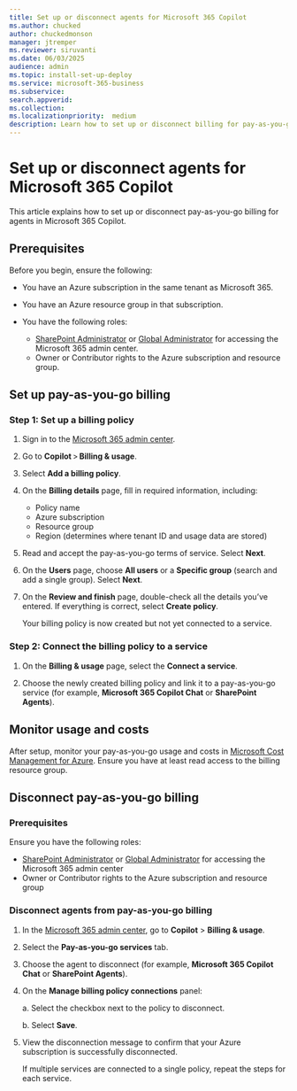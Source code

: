 ```yaml
---
title: Set up or disconnect agents for Microsoft 365 Copilot
ms.author: chucked
author: chuckedmonson
manager: jtremper
ms.reviewer: siruvanti
ms.date: 06/03/2025
audience: admin
ms.topic: install-set-up-deploy
ms.service: microsoft-365-business
ms.subservice:
search.appverid: 
ms.collection: 
ms.localizationpriority:  medium
description: Learn how to set up or disconnect billing for pay-as-you-go services in Microsoft 365 Copilot.
---
```


# Set up or disconnect agents for Microsoft 365 Copilot

This article explains how to set up or disconnect pay-as-you-go billing for agents in Microsoft 365 Copilot.

## Prerequisites

Before you begin, ensure the following:

- You have an Azure subscription in the same tenant as Microsoft 365.

- You have an Azure resource group in that subscription.

- You have the following roles:

    - [SharePoint Administrator](/entra/identity/role-based-access-control/permissions-reference#sharepoint-administrator) or [Global Administrator](/entra/identity/role-based-access-control/permissions-reference#global-administrator) for accessing the Microsoft 365 admin center.
    - Owner or Contributor rights to the Azure subscription and resource group.

## Set up pay-as-you-go billing

### Step 1: Set up a billing policy

1. Sign in to the [Microsoft 365 admin center](https://admin.microsoft.com/Adminportal/Home).

2. Go to **Copilot** > **Billing & usage**.

3. Select **Add a billing policy**.

4. On the **Billing details** page, fill in required information, including:
    - Policy name
    - Azure subscription
    - Resource group
    - Region (determines where tenant ID and usage data are stored)

5. Read and accept the pay-as-you-go terms of service. Select **Next**.

7. On the **Users** page, choose **All users** or a **Specific group** (search and add a single group). Select **Next**.

8. On the **Review and finish** page, double-check all the details you’ve entered. If everything is correct, select **Create policy**.

    Your billing policy is now created but not yet connected to a service.

### Step 2: Connect the billing policy to a service

1. On the **Billing & usage** page, select the **Connect a service**.

2. Choose the newly created billing policy and link it to a pay-as-you-go service (for example, **Microsoft 365 Copilot Chat** or **SharePoint Agents**).

## Monitor usage and costs

After setup, monitor your pay-as-you-go usage and costs in [Microsoft Cost Management for Azure](https://portal.azure.com/#blade/Microsoft_Azure_CostManagement/Menu/costanalysis). Ensure you have at least read access to the billing resource group.

## Disconnect pay-as-you-go billing

### Prerequisites

Ensure you have the following roles:

- [SharePoint Administrator](/entra/identity/role-based-access-control/permissions-reference#sharepoint-administrator) or [Global Administrator](/entra/identity/role-based-access-control/permissions-reference#global-administrator) for accessing the Microsoft 365 admin center
- Owner or Contributor rights to the Azure subscription and resource group

### Disconnect agents from pay-as-you-go billing

1. In the [Microsoft 365 admin center](https://admin.microsoft.com/Adminportal/Home), go to **Copilot** > **Billing & usage**.

2. Select the **Pay-as-you-go services** tab.

3. Choose the agent to disconnect (for example, **Microsoft 365 Copilot Chat** or **SharePoint Agents**).

4. On the **Manage billing policy connections** panel:

    a. Select the checkbox next to the policy to disconnect.

    b. Select **Save**.

5. View the disconnection message to confirm that your Azure subscription is successfully disconnected.

    If multiple services are connected to a single policy, repeat the steps for each service.
